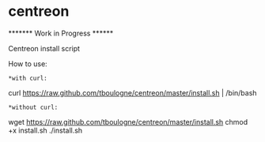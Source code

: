 centreon
========

******* Work in Progress ******

Centreon install script

How to use:

	*with curl:
curl https://raw.github.com/tboulogne/centreon/master/install.sh | /bin/bash

	*without curl:
wget https://raw.github.com/tboulogne/centreon/master/install.sh
chmod +x install.sh
./install.sh

